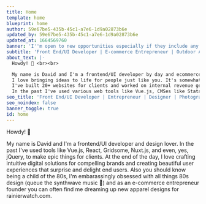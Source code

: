 ```yaml
---
title: Home
template: home
blueprint: home
author: 59e67be5-435b-45c1-a7e6-1d9a02873b6e
updated_by: 59e67be5-435b-45c1-a7e6-1d9a02873b6e
updated_at: 1664569760
banner: 'I''m open to new opportunities especially if they include any of the following: Shopify, Statamic, Craft CMS, Tailwind CSS, and/or Vue.js.'
subtitle: 'Front End/UI Developer | E-commerce Entrepreneur | Outdoor Adventurer | Design Enthusiast | Photographer'
about_text: |-
  Howdy! 👋 <br><br>

  My name is David and I'm a frontend/UI developer by day and ecommerce entrepeneur running [Rainier Watch](https://rainierwatch.com) by night. <br>
  I love bringing ideas to life for people just like you. It's somewhat of a passion of mine, dating back to 2013 when I started tweeting as Rainier Watch when The Mountain was out and since then I've grown a social media following to over 50,000 and have had over $100,000 in sales. <br>
  I've built 20+ websites for clients and worked on internal revenue generating products at prior agencies. I've built websites used by hundreds, thousands, and even millions of people. <br>
  In the past I've used various web tools like Vue.js, CMSes like Statamic and Craft, HTML/CSS, Tailwind CSS, Alpine.JS, and even, yes, jQuery, to make epic digital solutions for clients like Sony, the Ad Council, Laravel News, Microsoft, and SAP Concur. At the end of the day, I love crafting intuitive digital solutions for compelling brands and creating beautiful user experiences that surprise and delight end users. Also you should know being a child of the 80s, I'm embarassingly obsessed with all things throwback design (queue the synthwave music 👾) and love designing new apparel for for my side project, Rainier Watch.
seo_title: 'Front End/UI Developer | Entrepreneur | Designer | Photographer'
seo_noindex: false
banner_toggle: true
id: home
---
```

Howdy! 👋

My name is David and I'm a frontend/UI developer and design lover. In the past I've used tools like Vue.js, React, Gridsome, Nuxt.js, and even, yes, jQuery, to make epic things for clients. At the end of the day, I love crafting intuitive digital solutions for compelling brands and creating beautiful user experiences that surprise and delight end users. Also you should know being a child of the 80s, I'm embarassingly obsessed with all things 80s design (queue the synthwave music 👾) and as an e-commerce entrepreneur founder you can often find me dreaming up new apparel designs for rainierwatch.com.
